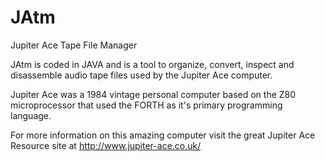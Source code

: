 # JAtm
Jupiter Ace Tape File Manager

JAtm is coded in JAVA and is a tool to organize, convert, inspect and disassemble audio tape files used by the Jupiter Ace computer.

Jupiter Ace was a 1984 vintage personal computer based on the Z80 microprocessor that used the FORTH as it's primary programming language.

For more information on this amazing computer visit the great Jupiter Ace Resource site at http://www.jupiter-ace.co.uk/ 




